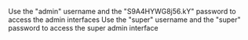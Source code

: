 Use the "admin" username and the "S9A4HYWG8j56.kY" password to access the admin interfaces 
Use the "super" username and the "super" password to access the super admin interface 

